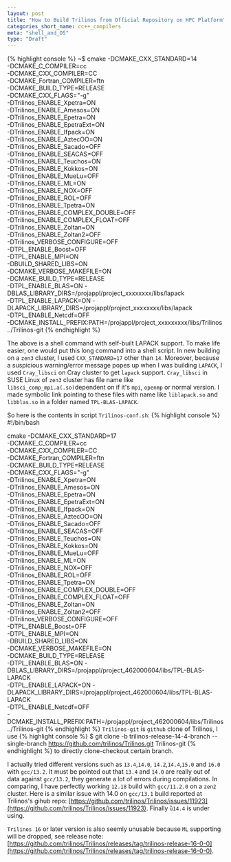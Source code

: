 ```yaml
---
layout: post
title: "How to Build Trilinos from Official Repository on HPC Platform"
categories_short_name: cc++_compilers
meta: "shell_and_OS"
type: "Draft"
---
```


{% highlight console %}
~$ cmake  -DCMAKE_CXX_STANDARD=14    \
       -DCMAKE_C_COMPILER=cc      \
       -DCMAKE_CXX_COMPILER=CC    \
       -DCMAKE_Fortran_COMPILER=ftn \
       -DCMAKE_BUILD_TYPE=RELEASE \
       -DCMAKE_CXX_FLAGS="-g" \
       -DTrilinos_ENABLE_Xpetra=ON \
       -DTrilinos_ENABLE_Amesos=ON \
       -DTrilinos_ENABLE_Epetra=ON \
       -DTrilinos_ENABLE_EpetraExt=ON \
       -DTrilinos_ENABLE_Ifpack=ON \
       -DTrilinos_ENABLE_AztecOO=ON \
       -DTrilinos_ENABLE_Sacado=OFF \
       -DTrilinos_ENABLE_SEACAS=OFF \
       -DTrilinos_ENABLE_Teuchos=ON \
       -DTrilinos_ENABLE_Kokkos=ON \
       -DTrilinos_ENABLE_MueLu=OFF \
       -DTrilinos_ENABLE_ML=ON \
       -DTrilinos_ENABLE_NOX=OFF \
       -DTrilinos_ENABLE_ROL=OFF\
       -DTrilinos_ENABLE_Tpetra=ON \
       -DTrilinos_ENABLE_COMPLEX_DOUBLE=OFF \
       -DTrilinos_ENABLE_COMPLEX_FLOAT=OFF \
       -DTrilinos_ENABLE_Zoltan=ON \
       -DTrilinos_ENABLE_Zoltan2=OFF \
       -DTrilinos_VERBOSE_CONFIGURE=OFF \
       -DTPL_ENABLE_Boost=OFF \
       -DTPL_ENABLE_MPI=ON \
       -DBUILD_SHARED_LIBS=ON \
       -DCMAKE_VERBOSE_MAKEFILE=ON \
       -DCMAKE_BUILD_TYPE=RELEASE \
       -DTPL_ENABLE_BLAS=ON  -DBLAS_LIBRARY_DIRS=/projappl/project_xxxxxxxx/libs/lapack \
       -DTPL_ENABLE_LAPACK=ON -DLAPACK_LIBRARY_DIRS=/projappl/project_xxxxxxxx/libs/lapack \
       -DTPL_ENABLE_Netcdf=OFF \
       -DCMAKE_INSTALL_PREFIX:PATH=/projappl/project_xxxxxxxxx/libs/Trilinos ../Trilinos-git
{% endhighlight %}

The above is a shell command with self-built LAPACK support. To make life easier, one would put this long command into a shell script.
In new building on a `zen3` cluster, I used `CXX_STANDARD=17` other than `14`. Moreover, because a suspicious warning/error message popes up when I was building `LAPACK`, I used `Cray_libsci` on Cray cluster to get `lapack` support. `Cray_libsci` in SUSE Linux of `zen3` cluster has file name like `libsci_comp_mpi.a(.so)`dependent on if it's `mpi`, `openmp` or normal version. I made symbolic link pointing to these files with name like `liblapack.so` and `libblas.so` in a folder named `TPL-BLAS-LAPACK`.

So here is the contents in script `Trilinos-conf.sh`:
{% highlight console %}
#!/bin/bash

cmake  -DCMAKE_CXX_STANDARD=17    \
       -DCMAKE_C_COMPILER=cc      \
       -DCMAKE_CXX_COMPILER=CC    \
       -DCMAKE_Fortran_COMPILER=ftn \
       -DCMAKE_BUILD_TYPE=RELEASE \
       -DCMAKE_CXX_FLAGS="-g" \
       -DTrilinos_ENABLE_Xpetra=ON \
       -DTrilinos_ENABLE_Amesos=ON \
       -DTrilinos_ENABLE_Epetra=ON \
       -DTrilinos_ENABLE_EpetraExt=ON \
       -DTrilinos_ENABLE_Ifpack=ON \
       -DTrilinos_ENABLE_AztecOO=ON \
       -DTrilinos_ENABLE_Sacado=OFF \
       -DTrilinos_ENABLE_SEACAS=OFF \
       -DTrilinos_ENABLE_Teuchos=ON \
       -DTrilinos_ENABLE_Kokkos=ON \
       -DTrilinos_ENABLE_MueLu=OFF \
       -DTrilinos_ENABLE_ML=ON \
       -DTrilinos_ENABLE_NOX=OFF \
       -DTrilinos_ENABLE_ROL=OFF\
       -DTrilinos_ENABLE_Tpetra=ON \
       -DTrilinos_ENABLE_COMPLEX_DOUBLE=OFF \
       -DTrilinos_ENABLE_COMPLEX_FLOAT=OFF \
       -DTrilinos_ENABLE_Zoltan=ON \
       -DTrilinos_ENABLE_Zoltan2=OFF \
       -DTrilinos_VERBOSE_CONFIGURE=OFF \
       -DTPL_ENABLE_Boost=OFF \
       -DTPL_ENABLE_MPI=ON \
       -DBUILD_SHARED_LIBS=ON \
       -DCMAKE_VERBOSE_MAKEFILE=ON \
       -DCMAKE_BUILD_TYPE=RELEASE \
       -DTPL_ENABLE_BLAS=ON  -DBLAS_LIBRARY_DIRS=/projappl/project_462000604/libs/TPL-BLAS-LAPACK \
       -DTPL_ENABLE_LAPACK=ON -DLAPACK_LIBRARY_DIRS=/projappl/project_462000604/libs/TPL-BLAS-LAPACK \
       -DTPL_ENABLE_Netcdf=OFF \
       -DCMAKE_INSTALL_PREFIX:PATH=/projappl/project_462000604/libs/Trilinos ../Trilinos-git
{% endhighlight %}
`Trilinos-git` is `github` clone of Trilinos, I use 
{% highlight console %}
$ git clone -b trilinos-release-14-4-branch --single-branch https://github.com/trilinos/Trilinos.git Trilinos-git
{% endhighlight %}
to directly clone-checkout certain branch. 

I actually tried different versions such as `13.4`,`14.0`, `14.2`,`14.4`,`15.0` and `16.0` with `gcc/13.2`.
It must be pointed out that `13.4` and `14.0` are really out of data against `gcc/13.2`, they generate a lot of errors during compilations.
In comparing, I have perfectly working `12.18` build with `gcc/11.2.0` on a `zen2` cluster.
Here is a similar issue with 14.0 on `gcc/13.1` build reported at Trilinos's gihub repo: [https://github.com/trilinos/Trilinos/issues/11923](https://github.com/trilinos/Trilinos/issues/11923). Finally `ǜ14.4` is under using.

`Trilinos 16` or later version is also seemly unusable because `ML` supporting will be dropped, see release note: [https://github.com/trilinos/Trilinos/releases/tag/trilinos-release-16-0-0](https://github.com/trilinos/Trilinos/releases/tag/trilinos-release-16-0-0).